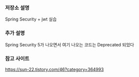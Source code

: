 ### 저장소 설명
Spring Security + jwt 실습

### 추가 설명
Spring Security 5가 나오면서 여기 나오는 코드는 Deprecated 되었다 

### 참고 사이트
https://sun-22.tistory.com/46?category=364993